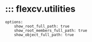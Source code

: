 # ::: flexcv.utilities
    options:
        show_root_full_path: true
        show_root_members_full_path: true
        show_object_full_path: true
